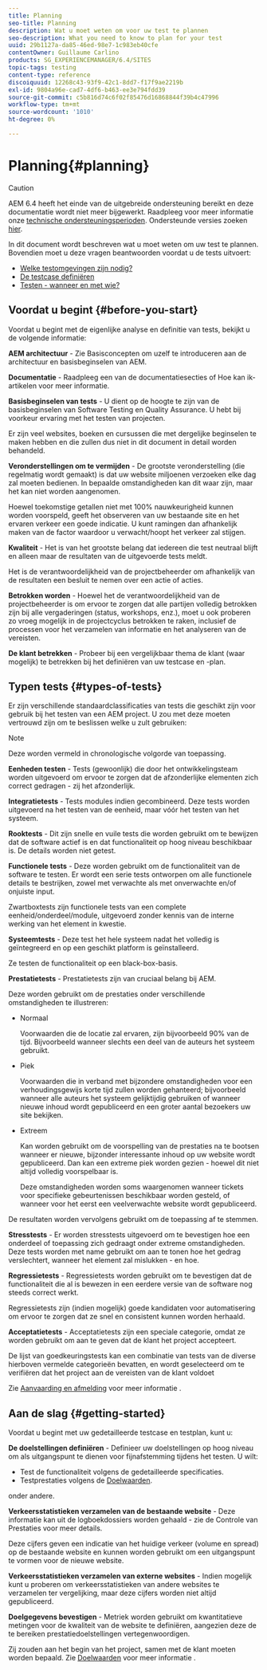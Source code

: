```yaml
---
title: Planning
seo-title: Planning
description: Wat u moet weten om voor uw test te plannen
seo-description: What you need to know to plan for your test
uuid: 29b1127a-da85-46ed-98e7-1c983eb40cfe
contentOwner: Guillaume Carlino
products: SG_EXPERIENCEMANAGER/6.4/SITES
topic-tags: testing
content-type: reference
discoiquuid: 12268c43-93f9-42c1-8dd7-f17f9ae2219b
exl-id: 9804a96e-cad7-4df6-b463-ee3e794fdd39
source-git-commit: c5b816d74c6f02f85476d16868844f39b4c47996
workflow-type: tm+mt
source-wordcount: '1010'
ht-degree: 0%

---
```


# Planning{#planning}

>[!CAUTION]
>
>AEM 6.4 heeft het einde van de uitgebreide ondersteuning bereikt en deze documentatie wordt niet meer bijgewerkt. Raadpleeg voor meer informatie onze [technische ondersteuningsperioden](https://helpx.adobe.com/support/programs/eol-matrix.html). Ondersteunde versies zoeken [hier](https://experienceleague.adobe.com/docs/).

In dit document wordt beschreven wat u moet weten om uw test te plannen. Bovendien moet u deze vragen beantwoorden voordat u de tests uitvoert:

* [Welke testomgevingen zijn nodig?](/help/sites-developing/test-environments.md)
* [De testcase definiëren](/help/sites-developing/test-cases.md)
* [Testen - wanneer en met wie?](/help/sites-developing/when-who.md)

## Voordat u begint {#before-you-start}

Voordat u begint met de eigenlijke analyse en definitie van tests, bekijkt u de volgende informatie:

**AEM architectuur** - Zie Basisconcepten om uzelf te introduceren aan de architectuur en basisbeginselen van AEM.

**Documentatie** - Raadpleeg een van de documentatiesecties of Hoe kan ik-artikelen voor meer informatie.

**Basisbeginselen van tests** - U dient op de hoogte te zijn van de basisbeginselen van Software Testing en Quality Assurance. U hebt bij voorkeur ervaring met het testen van projecten.

Er zijn veel websites, boeken en cursussen die met dergelijke beginselen te maken hebben en die zullen dus niet in dit document in detail worden behandeld.

**Veronderstellingen om te vermijden** - De grootste veronderstelling (die regelmatig wordt gemaakt) is dat uw website miljoenen verzoeken elke dag zal moeten bedienen. In bepaalde omstandigheden kan dit waar zijn, maar het kan niet worden aangenomen.

Hoewel toekomstige getallen niet met 100% nauwkeurigheid kunnen worden voorspeld, geeft het observeren van uw bestaande site en het ervaren verkeer een goede indicatie. U kunt ramingen dan afhankelijk maken van de factor waardoor u verwacht/hoopt het verkeer zal stijgen.

**Kwaliteit** - Het is van het grootste belang dat iedereen die test neutraal blijft en alleen maar de resultaten van de uitgevoerde tests meldt.

Het is de verantwoordelijkheid van de projectbeheerder om afhankelijk van de resultaten een besluit te nemen over een actie of acties.

**Betrokken worden** - Hoewel het de verantwoordelijkheid van de projectbeheerder is om ervoor te zorgen dat alle partijen volledig betrokken zijn bij alle vergaderingen (status, workshops, enz.), moet u ook proberen zo vroeg mogelijk in de projectcyclus betrokken te raken, inclusief de processen voor het verzamelen van informatie en het analyseren van de vereisten.

**De klant betrekken** - Probeer bij een vergelijkbaar thema de klant (waar mogelijk) te betrekken bij het definiëren van uw testcase en -plan.

## Typen tests {#types-of-tests}

Er zijn verschillende standaardclassificaties van tests die geschikt zijn voor gebruik bij het testen van een AEM project. U zou met deze moeten vertrouwd zijn om te beslissen welke u zult gebruiken:

>[!NOTE]
>
>Deze worden vermeld in chronologische volgorde van toepassing.

**Eenheden testen** - Tests (gewoonlijk) die door het ontwikkelingsteam worden uitgevoerd om ervoor te zorgen dat de afzonderlijke elementen zich correct gedragen - zij het afzonderlijk.

**Integratietests** - Tests modules indien gecombineerd. Deze tests worden uitgevoerd na het testen van de eenheid, maar vóór het testen van het systeem.

**Rooktests** - Dit zijn snelle en vuile tests die worden gebruikt om te bewijzen dat de software actief is en dat functionaliteit op hoog niveau beschikbaar is. De details worden niet getest.

**Functionele tests** - Deze worden gebruikt om de functionaliteit van de software te testen. Er wordt een serie tests ontworpen om alle functionele details te bestrijken, zowel met verwachte als met onverwachte en/of onjuiste input.

Zwartboxtests zijn functionele tests van een complete eenheid/onderdeel/module, uitgevoerd zonder kennis van de interne werking van het element in kwestie.

**Systeemtests** - Deze test het hele systeem nadat het volledig is geïntegreerd en op een geschikt platform is geïnstalleerd.

Ze testen de functionaliteit op een black-box-basis.

**Prestatietests** - Prestatietests zijn van cruciaal belang bij AEM.

Deze worden gebruikt om de prestaties onder verschillende omstandigheden te illustreren:

* Normaal

   Voorwaarden die de locatie zal ervaren, zijn bijvoorbeeld 90% van de tijd. Bijvoorbeeld wanneer slechts een deel van de auteurs het systeem gebruikt.

* Piek

   Voorwaarden die in verband met bijzondere omstandigheden voor een verhoudingsgewijs korte tijd zullen worden gehanteerd; bijvoorbeeld wanneer alle auteurs het systeem gelijktijdig gebruiken of wanneer nieuwe inhoud wordt gepubliceerd en een groter aantal bezoekers uw site bekijken.

* Extreem

   Kan worden gebruikt om de voorspelling van de prestaties na te bootsen wanneer er nieuwe, bijzonder interessante inhoud op uw website wordt gepubliceerd. Dan kan een extreme piek worden gezien - hoewel dit niet altijd volledig voorspelbaar is.

   Deze omstandigheden worden soms waargenomen wanneer tickets voor specifieke gebeurtenissen beschikbaar worden gesteld, of wanneer voor het eerst een veelverwachte website wordt gepubliceerd.

De resultaten worden vervolgens gebruikt om de toepassing af te stemmen.

**Stresstests** - Er worden stresstests uitgevoerd om te bevestigen hoe een onderdeel of toepassing zich gedraagt onder extreme omstandigheden. Deze tests worden met name gebruikt om aan te tonen hoe het gedrag verslechtert, wanneer het element zal mislukken - en hoe.

**Regressietests** - Regressietests worden gebruikt om te bevestigen dat de functionaliteit die al is bewezen in een eerdere versie van de software nog steeds correct werkt.

Regressietests zijn (indien mogelijk) goede kandidaten voor automatisering om ervoor te zorgen dat ze snel en consistent kunnen worden herhaald.

**Acceptatietests** - Acceptatietests zijn een speciale categorie, omdat ze worden gebruikt om aan te geven dat de klant het project accepteert.

De lijst van goedkeuringstests kan een combinatie van tests van de diverse hierboven vermelde categorieën bevatten, en wordt geselecteerd om te verifiëren dat het project aan de vereisten van de klant voldoet

Zie [Aanvaarding en afmelding](/help/sites-developing/acceptance-signoff.md) voor meer informatie .

## Aan de slag {#getting-started}

Voordat u begint met uw gedetailleerde testcase en testplan, kunt u:

**De doelstellingen definiëren** - Definieer uw doelstellingen op hoog niveau om als uitgangspunt te dienen voor fijnafstemming tijdens het testen. U wilt:

* Test de functionaliteit volgens de gedetailleerde specificaties.
* Testprestaties volgens de [Doelwaarden](/help/managing/best-practices-further-reference.md#key-performance-indicators-and-target-metrics).

onder andere.

**Verkeersstatistieken verzamelen van de bestaande website** - Deze informatie kan uit de logboekdossiers worden gehaald - zie de Controle van Prestaties voor meer details.

Deze cijfers geven een indicatie van het huidige verkeer (volume en spread) op de bestaande website en kunnen worden gebruikt om een uitgangspunt te vormen voor de nieuwe website.

**Verkeersstatistieken verzamelen van externe websites** - Indien mogelijk kunt u proberen om verkeersstatistieken van andere websites te verzamelen ter vergelijking, maar deze cijfers worden niet altijd gepubliceerd.

**Doelgegevens bevestigen** - Metriek worden gebruikt om kwantitatieve metingen voor de kwaliteit van de website te definiëren, aangezien deze de te bereiken prestatiedoelstellingen vertegenwoordigen.

Zij zouden aan het begin van het project, samen met de klant moeten worden bepaald. Zie [Doelwaarden](/help/sites-developing/planning.md) voor meer informatie .
